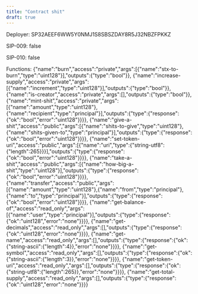 ```yaml
---
title: "Contract shit"
draft: true
---
```

Deployer: SP32AEEF6WW5Y0NMJ1S8SBSZDAY8R5J32NBZFPKKZ

SIP-009: false

SIP-010: false

Functions:
{"name":"burn","access":"private","args":[{"name":"stx-to-burn","type":"uint128"}],"outputs":{"type":"bool"}}, {"name":"increase-supply","access":"private","args":[{"name":"increment","type":"uint128"}],"outputs":{"type":"bool"}}, {"name":"is-creator","access":"private","args":[],"outputs":{"type":"bool"}}, {"name":"mint-shit","access":"private","args":[{"name":"amount","type":"uint128"},{"name":"recipient","type":"principal"}],"outputs":{"type":{"response":{"ok":"bool","error":"uint128"}}}}, {"name":"give-a-shit","access":"public","args":[{"name":"shits-to-give","type":"uint128"},{"name":"shits-given-to","type":"principal"}],"outputs":{"type":{"response":{"ok":"bool","error":"uint128"}}}}, {"name":"set-token-uri","access":"public","args":[{"name":"uri","type":{"string-utf8":{"length":265}}}],"outputs":{"type":{"response":{"ok":"bool","error":"uint128"}}}}, {"name":"take-a-shit","access":"public","args":[{"name":"how-big-a-shit","type":"uint128"}],"outputs":{"type":{"response":{"ok":"bool","error":"uint128"}}}}, {"name":"transfer","access":"public","args":[{"name":"amount","type":"uint128"},{"name":"from","type":"principal"},{"name":"to","type":"principal"}],"outputs":{"type":{"response":{"ok":"bool","error":"uint128"}}}}, {"name":"get-balance-of","access":"read_only","args":[{"name":"user","type":"principal"}],"outputs":{"type":{"response":{"ok":"uint128","error":"none"}}}}, {"name":"get-decimals","access":"read_only","args":[],"outputs":{"type":{"response":{"ok":"uint128","error":"none"}}}}, {"name":"get-name","access":"read_only","args":[],"outputs":{"type":{"response":{"ok":{"string-ascii":{"length":4}},"error":"none"}}}}, {"name":"get-symbol","access":"read_only","args":[],"outputs":{"type":{"response":{"ok":{"string-ascii":{"length":3}},"error":"none"}}}}, {"name":"get-token-uri","access":"read_only","args":[],"outputs":{"type":{"response":{"ok":{"string-utf8":{"length":265}},"error":"none"}}}}, {"name":"get-total-supply","access":"read_only","args":[],"outputs":{"type":{"response":{"ok":"uint128","error":"none"}}}}
